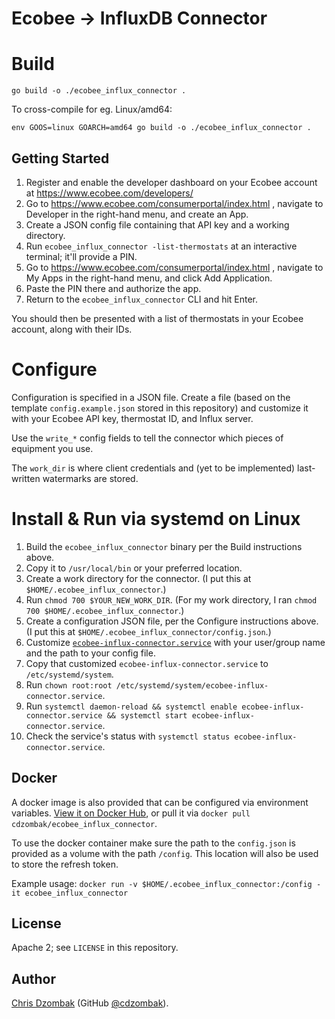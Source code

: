 # Ecobee -> InfluxDB Connector

# Build

```shell
go build -o ./ecobee_influx_connector .
```

To cross-compile for eg. Linux/amd64:

```shell
env GOOS=linux GOARCH=amd64 go build -o ./ecobee_influx_connector .
```

## Getting Started

1. Register and enable the developer dashboard on your Ecobee account at https://www.ecobee.com/developers/
2. Go to https://www.ecobee.com/consumerportal/index.html , navigate to Developer in the right-hand menu, and create an App.
3. Create a JSON config file containing that API key and a working directory.
4. Run `ecobee_influx_connector -list-thermostats` at an interactive terminal; it'll provide a PIN.
5. Go to https://www.ecobee.com/consumerportal/index.html , navigate to My Apps in the right-hand menu, and click Add Application.
6. Paste the PIN there and authorize the app.
7. Return to the `ecobee_influx_connector` CLI and hit Enter.

You should then be presented with a list of thermostats in your Ecobee account, along with their IDs.

# Configure

Configuration is specified in a JSON file. Create a file (based on the template `config.example.json` stored in this repository) and customize it with your Ecobee API key, thermostat ID, and Influx server.

Use the `write_*` config fields to tell the connector which pieces of equipment you use.

The `work_dir` is where client credentials and (yet to be implemented) last-written watermarks are stored.

# Install & Run via systemd on Linux

1. Build the `ecobee_influx_connector` binary per the Build instructions above.
2. Copy it to `/usr/local/bin` or your preferred location.
3. Create a work directory for the connector. (I put this at `$HOME/.ecobee_influx_connector`.)
4. Run `chmod 700 $YOUR_NEW_WORK_DIR`. (For my work directory, I ran `chmod 700 $HOME/.ecobee_influx_connector`.)
5. Create a configuration JSON file, per the Configure instructions above. (I put this at `$HOME/.ecobee_influx_connector/config.json`.)
6. Customize [`ecobee-influx-connector.service`](https://raw.githubusercontent.com/cdzombak/ecobee_influx_connector/main/ecobee-influx-connector.service) with your user/group name and the path to your config file.
7. Copy that customized `ecobee-influx-connector.service` to `/etc/systemd/system`.
8. Run `chown root:root /etc/systemd/system/ecobee-influx-connector.service`.
9. Run `systemctl daemon-reload && systemctl enable ecobee-influx-connector.service && systemctl start ecobee-influx-connector.service`.
10. Check the service's status with `systemctl status ecobee-influx-connector.service`.

## Docker

A docker image is also provided that can be configured via environment variables. [View it on Docker Hub](https://hub.docker.com/r/cdzombak/ecobee_influx_connector), or pull it via `docker pull cdzombak/ecobee_influx_connector`.

To use the docker container make sure the path to the `config.json` is provided as a volume with the path `/config`. This location will also be used to store the refresh token.

Example usage: `docker run -v $HOME/.ecobee_influx_connector:/config -it ecobee_influx_connector`

## License

Apache 2; see `LICENSE` in this repository.

## Author

[Chris Dzombak](https://www.dzombak.com) (GitHub [@cdzombak](https://github.com/cdzombak)).
